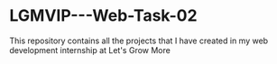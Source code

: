 # LGMVIP---Web-Task-02
This repository contains all the projects that I have created in my web development internship at Let's Grow More
